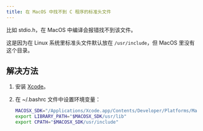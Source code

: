 ```yaml
---
title: 在 MacOS 中找不到 C 程序的标准头文件
---
```



比如 stdio.h，在 MacOS 中编译会报错找不到该文件。

这是因为在 Linux 系统里标准头文件默认放在 `/usr/include`，但 MacOS 里没有这个目录。

## 解决方法

1. 安装 [Xcode](https://developer.apple.com/xcode/)。
2. 在 ~/.bashrc 文件中设置环境变量：

    ```sh
    MACOSX_SDK="/Applications/Xcode.app/Contents/Developer/Platforms/MacOSX.platform/Developer/SDKs/MacOSX.sdk"
    export LIBRARY_PATH="$MACOSX_SDK/usr/lib"
    export CPATH="$MACOSX_SDK/usr/include"
    ```
